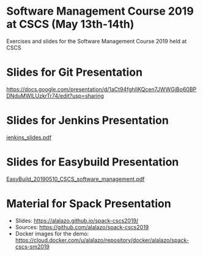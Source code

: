 # Software Management Course 2019 at CSCS (May 13th-14th)

Exercises and slides for the Software Management Course 2019 held at CSCS

# Slides for Git Presentation

https://docs.google.com/presentation/d/1aCt94fghlIKQcen7JWWGjBo60BPDNduMWlLUzkrTr74/edit?usp=sharing

# Slides for Jenkins Presentation

[jenkins_slides.pdf](./jenkins/jenkins_slides.pdf)

# Slides for Easybuild Presentation

[EasyBuild_20190510_CSCS_software_management.pdf](./EasyBuild/EasyBuild_20190510_CSCS_software_management.pdf)

# Material for Spack Presentation

- Slides: https://alalazo.github.io/spack-cscs2019/
- Sources: https://github.com/alalazo/spack-cscs2019
- Docker images for the demo: https://cloud.docker.com/u/alalazo/repository/docker/alalazo/spack-cscs-sm2019
